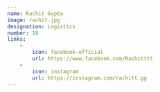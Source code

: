 ```yaml
---
name: Rachit Gupta
image: rachit.jpg
designation: Logistics
number: 18
links:
    -
        icon: facebook-official
        url: https://www.facebook.com/Rachitttt
    -
        icon: instagram
        url: https://instagram.com/rachitt.gg
---
```

